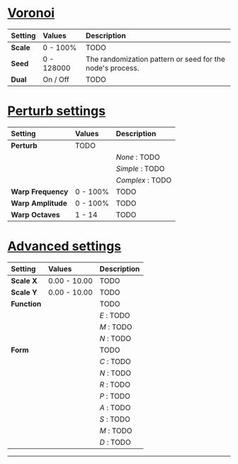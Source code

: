# [Voronoi](#tab/tabid-a)
| Setting   | Values     | Description                                               |
| :-------- | :--------- | :-------------------------------------------------------- |
| **Scale** | 0 - 100%   | TODO                                                      |
| **Seed**  | 0 - 128000 | The randomization pattern or seed for the node's process. |
| **Dual**  | On / Off   | TODO                                                      |

# [Perturb settings](#tab/tabid-b)
| Setting            | Values   | Description      |
| :----------------- | :------- | :--------------- |
| **Perturb**        | TODO     |
|                    |          | *None* : TODO    |
|                    |          | *Simple* : TODO  |
|                    |          | *Complex* : TODO |
| **Warp Frequency** | 0 - 100% | TODO             |
| **Warp Amplitude** | 0 - 100% | TODO             |
| **Warp Octaves**   | 1 - 14   | TODO             |

# [Advanced settings](#tab/tabid-c)
| Setting      | Values       | Description |
| :----------- | :----------- | :---------- |
| **Scale X**  | 0.00 - 10.00 | TODO        |
| **Scale Y**  | 0.00 - 10.00 | TODO        |
| **Function** |              | TODO        |
|              |              | *E* : TODO  |
|              |              | *M* : TODO  |
|              |              | *N* : TODO  |
| **Form**     |              | TODO        |
|              |              | *C* : TODO  |
|              |              | *N* : TODO  |
|              |              | *R* : TODO  |
|              |              | *P* : TODO  |
|              |              | *A* : TODO  |
|              |              | *S* : TODO  |
|              |              | *M* : TODO  |
|              |              | *D* : TODO  |


***

<!--examples-->
